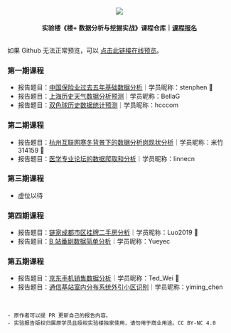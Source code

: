 <div align="center">
  <h1><img src="https://static.shiyanlou.com/img/louplus/louplus_logo.png"></h1>
  <b>实验楼《楼+ 数据分析与挖掘实战》课程仓库｜<a href="https://www.shiyanlou.com/louplus/dm">课程报名</a></b>
</div>

<br />

如果 Github 无法正常预览，可以 [点击此链接在线预览](https://nbviewer.jupyter.org/github/shiyanlou/louplus-dm/tree/master/Assignments/)。

### 第一期课程

- 报告题目：[中国保险业过去五年基础数据分析](https://nbviewer.jupyter.org/github/shiyanlou/louplus-dm/blob/master/Assignments/%F0%9F%8F%85%EF%B8%8Fdm01-stenphen-%E4%B8%AD%E5%9B%BD%E4%BF%9D%E9%99%A9%E4%B8%9A%E8%BF%87%E5%8E%BB%E4%BA%94%E5%B9%B4%E5%9F%BA%E7%A1%80%E6%95%B0%E6%8D%AE%E5%88%86%E6%9E%90.ipynb)｜学员昵称：stenphen 🌟
- 报告题目：[上海历史天气数据分析预测](https://nbviewer.jupyter.org/github/shiyanlou/louplus-dm/blob/master/Assignments/%F0%9F%8F%85%EF%B8%8Fdm01-stenphen-%E4%B8%AD%E5%9B%BD%E4%BF%9D%E9%99%A9%E4%B8%9A%E8%BF%87%E5%8E%BB%E4%BA%94%E5%B9%B4%E5%9F%BA%E7%A1%80%E6%95%B0%E6%8D%AE%E5%88%86%E6%9E%90.ipynb)｜学员昵称：BellaG
- 报告题目：[双色球历史数据统计预测](https://nbviewer.jupyter.org/github/shiyanlou/louplus-dm/blob/master/Assignments/%F0%9F%A5%89dm01-hcccom-%E5%8F%8C%E8%89%B2%E7%90%83%E5%8E%86%E5%8F%B2%E6%95%B0%E6%8D%AE%E7%BB%9F%E8%AE%A1%E9%A2%84%E6%B5%8B.ipynb)｜学员昵称：hcccom

### 第二期课程

- 报告题目：[杭州互联网寒冬背景下的数据分析岗现状分析](https://nbviewer.jupyter.org/github/shiyanlou/louplus-dm/blob/master/Assignments/%F0%9F%8F%85%EF%B8%8Fdm02-%E7%B1%B3%E7%AB%B9314159-%E6%9D%AD%E5%B7%9E%E4%BA%92%E8%81%94%E7%BD%91%E5%AF%92%E5%86%AC%E8%83%8C%E6%99%AF%E4%B8%8B%E7%9A%84%E6%95%B0%E6%8D%AE%E5%88%86%E6%9E%90%E5%B2%97%E7%8E%B0%E7%8A%B6%E5%88%86%E6%9E%90.ipynb)｜学员昵称：米竹314159 🌟
- 报告题目：[医学专业论坛的数据爬取和分析](https://nbviewer.jupyter.org/github/shiyanlou/louplus-dm/blob/master/Assignments/%F0%9F%A5%88dm02-linnecn-%E5%8C%BB%E5%AD%A6%E4%B8%93%E4%B8%9A%E8%AE%BA%E5%9D%9B%E7%9A%84%E6%95%B0%E6%8D%AE%E7%88%AC%E5%8F%96%E5%92%8C%E5%88%86%E6%9E%90.ipynb)｜学员昵称：linnecn

### 第三期课程

- 虚位以待

### 第四期课程

- 报告题目：[链家成都市区挂牌二手房分析](https://nbviewer.jupyter.org/github/shiyanlou/louplus-dm/blob/master/Assignments/%F0%9F%8F%85%EF%B8%8Fdm04-Luo2019-%E9%93%BE%E5%AE%B6%E6%88%90%E9%83%BD%E5%B8%82%E5%8C%BA%E6%8C%82%E7%89%8C%E4%BA%8C%E6%89%8B%E6%88%BF%E5%88%86%E6%9E%90.ipynb)｜学员昵称：Luo2019 🌟
- 报告题目：[B 站番剧数据简单分析](https://nbviewer.jupyter.org/github/shiyanlou/louplus-dm/blob/master/Assignments/%F0%9F%A5%88dm04-Yueyec-B-%E7%AB%99%E7%95%AA%E5%89%A7%E6%95%B0%E6%8D%AE%E7%AE%80%E5%8D%95%E5%88%86%E6%9E%90.ipynb)｜学员昵称：Yueyec

### 第五期课程

- 报告题目：[京东手机销售数据分析](https://www.kaggle.com/ted0001/dm05-998494)｜学员昵称：Ted_Wei 🌟
- 报告题目：[通信基站室内分布系统外引小区识别](https://www.kaggle.com/cym1085893/dm05-1085893)｜学员昵称：yiming_chen

<br />

```
- 原作者可以提 PR 更新自己的报告内容。
- 实验报告版权归属原学员且授权实验楼独家使用，请勿用于商业用途。CC BY-NC 4.0
```
